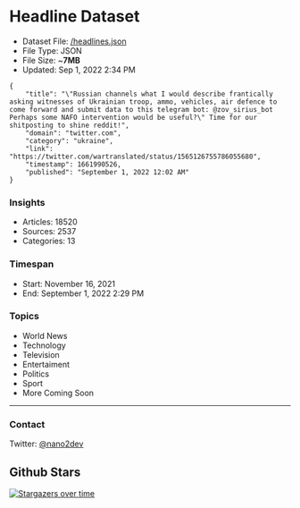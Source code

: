 # Headline Dataset

- Dataset File: [/headlines.json](https://raw.githubusercontent.com/fwd/news/master/headlines.json) 
- File Type: JSON
- File Size: ~**7MB**
- Updated: Sep 1, 2022 2:34 PM

```
{
    "title": "\"Russian channels what I would describe frantically asking witnesses of Ukrainian troop, ammo, vehicles, air defence to come forward and submit data to this telegram bot: @zov_sirius_bot Perhaps some NAFO intervention would be useful?\" Time for our shitposting to shine reddit!",
    "domain": "twitter.com",
    "category": "ukraine",
    "link": "https://twitter.com/wartranslated/status/1565126755786055680",
    "timestamp": 1661990526,
    "published": "September 1, 2022 12:02 AM"
}
```

### Insights

- Articles: 18520
- Sources: 2537
- Categories: 13

### Timespan

- Start: November 16, 2021
- End: September 1, 2022 2:29 PM

### Topics

- World News
- Technology
- Television
- Entertaiment
- Politics
- Sport
- More Coming Soon

---

### Contact 

Twitter: [@nano2dev](https://twitter.com/nano2dev)

## Github Stars

[![Stargazers over time](https://starchart.cc/fwd/news.svg)](https://starchart.cc/fwd/news)
	